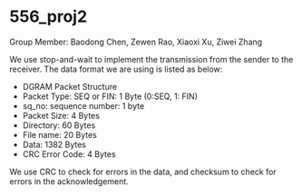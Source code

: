 # 556_proj2

Group Member: Baodong Chen, Zewen Rao, Xiaoxi Xu, Ziwei Zhang

We use stop-and-wait to implement the transmission from the sender to the receiver. The data format we are using is listed as below:
- DGRAM Packet Structure
- Packet Type: SEQ or FIN: 1 Byte (0:SEQ, 1: FIN)
- sq_no: sequence number: 1 byte
- Packet Size: 4 Bytes 
- Directory: 60 Bytes
- File name: 20 Bytes
- Data: 1382 Bytes
- CRC Error Code: 4 Bytes

We use CRC to check for errors in the data, and checksum to check for errors in the acknowledgement. 
